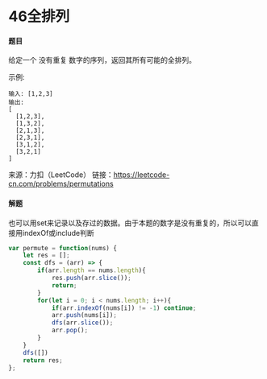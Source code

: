 # 46全排列

#### 题目

给定一个 没有重复 数字的序列，返回其所有可能的全排列。

示例:

```
输入: [1,2,3]
输出:
[
  [1,2,3],
  [1,3,2],
  [2,1,3],
  [2,3,1],
  [3,1,2],
  [3,2,1]
]
```

来源：力扣（LeetCode）
链接：https://leetcode-cn.com/problems/permutations



#### 解题

也可以用set来记录以及存过的数据。由于本题的数字是没有重复的，所以可以直接用indexOf或include判断

```js
var permute = function(nums) {
    let res = [];
    const dfs = (arr) => {
        if(arr.length == nums.length){
            res.push(arr.slice());
            return;
        }
        for(let i = 0; i < nums.length; i++){
            if(arr.indexOf(nums[i]) != -1) continue;
            arr.push(nums[i]);
            dfs(arr.slice());
            arr.pop();
        }
    }
    dfs([])
    return res;
};
```

